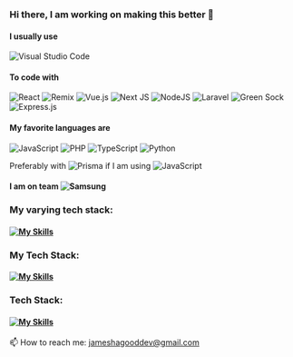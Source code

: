 ### Hi there, I am working on making this better 👋

#### I usually use
![Visual Studio Code](https://img.shields.io/badge/Visual%20Studio%20Code-0078d7.svg?style=for-the-badge&logo=visual-studio-code&logoColor=white)

#### To code with
![React](https://img.shields.io/badge/react-%2320232a.svg?style=for-the-badge&logo=react&logoColor=%2361DAFB)
![Remix](https://img.shields.io/badge/remix-%23000.svg?style=for-the-badge&logo=remix&logoColor=white)
![Vue.js](https://img.shields.io/badge/vuejs-%2335495e.svg?style=for-the-badge&logo=vuedotjs&logoColor=%234FC08D)
![Next JS](https://img.shields.io/badge/Next-black?style=for-the-badge&logo=next.js&logoColor=white)
![NodeJS](https://img.shields.io/badge/node.js-6DA55F?style=for-the-badge&logo=node.js&logoColor=white)
![Laravel](https://img.shields.io/badge/laravel-%23FF2D20.svg?style=for-the-badge&logo=laravel&logoColor=white)
![Green Sock](https://img.shields.io/badge/green%20sock-88CE02?style=for-the-badge&logo=greensock&logoColor=white)
![Express.js](https://img.shields.io/badge/express.js-%23404d59.svg?style=for-the-badge&logo=express&logoColor=%2361DAFB)

#### My favorite languages are
![JavaScript](https://img.shields.io/badge/javascript-%23323330.svg?style=for-the-badge&logo=javascript&logoColor=%23F7DF1E)
![PHP](https://img.shields.io/badge/php-%23777BB4.svg?style=for-the-badge&logo=php&logoColor=white)
![TypeScript](https://img.shields.io/badge/typescript-%23007ACC.svg?style=for-the-badge&logo=typescript&logoColor=white)
![Python](https://img.shields.io/badge/python-3670A0?style=for-the-badge&logo=python&logoColor=ffdd54)

 Preferably with ![Prisma](https://img.shields.io/badge/Prisma-3982CE?style=for-the-badge&logo=Prisma&logoColor=white) if I am using ![JavaScript](https://img.shields.io/badge/javascript-%23323330.svg?style=for-the-badge&logo=javascript&logoColor=%23F7DF1E)

 #### I am on team ![Samsung](https://img.shields.io/badge/Samsung-%231428A0.svg?style=for-the-badge&logo=samsung&logoColor=white)

 ### My varying tech stack: 
 #### [![My Skills](https://skillicons.dev/icons?i=java,kotlin,nodejs,figma&theme=light)](https://skillicons.dev)
 ### My Tech Stack: 
 #### [![My Skills](https://skillicons.dev/icons?i=js,html,css,wasm)](https://skillicons.dev)
 ### Tech Stack: 
 #### [![My Skills](https://skillicons.dev/icons?i=aws,gcp,azure,react,vue,flutter&perline=3)](https://skillicons.dev)

 📫 How to reach me: jameshagooddev@gmail.com

<!--
**cardfaux/cardfaux** is a ✨ _special_ ✨ repository because its `README.md` (this file) appears on your GitHub profile.

Here are some ideas to get you started:

- 🔭 I’m currently working on ...
- 🌱 I’m currently learning ...
- 👯 I’m looking to collaborate on ...
- 🤔 I’m looking for help with ...
- 💬 Ask me about ...
- 😄 Pronouns: ...
- ⚡ Fun fact: ...
-->
